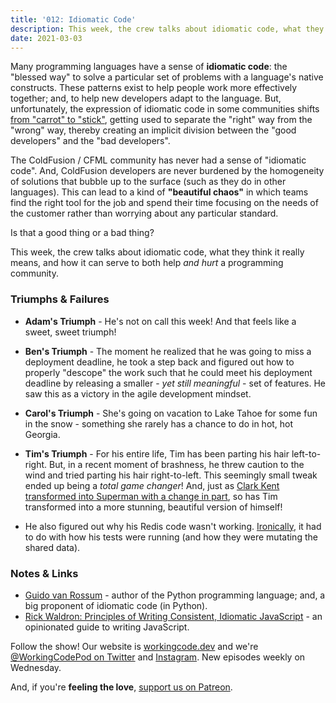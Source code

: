 ```yaml
---
title: '012: Idiomatic Code'
description: This week, the crew talks about idiomatic code, what they think it really means, and how it can serve to both help and hurt a programming community.
date: 2021-03-03
---
```


<script async defer onload="redcircleIframe();" src="https://api.podcache.net/embedded-player/sh/30227421-bc27-45c2-bfb4-861def7dd4cc/ep/5ad490af-f8c2-401b-94a0-c2f97eadcb6c"></script><div class="redcirclePlayer-5ad490af-f8c2-401b-94a0-c2f97eadcb6c"></div>

Many programming languages have a sense of **idiomatic code**: the "blessed way" to solve a particular set of problems with a language's native constructs. These patterns exist to help people work more effectively together; and, to help new developers adapt to the language. But, unfortunately, the expression of idiomatic code in some communities shifts [from "carrot" to "stick"][carrot-and-stick], getting used to separate the "right" way from the "wrong" way, thereby creating an implicit division between the "good developers" and the "bad developers".

The ColdFusion / CFML community has never had a sense of "idiomatic code". And, ColdFusion developers are never burdened by the homogeneity of solutions that bubble up to the surface (such as they do in other languages). This can lead to a kind of **"beautiful chaos"** in which teams find the right tool for the job and spend their time focusing on the needs of the customer rather than worrying about any particular standard.

Is that a good thing or a bad thing?

This week, the crew talks about idiomatic code, what they think it really means, and how it can serve to both help _and hurt_ a programming community.

### Triumphs &amp; Failures

* **Adam's Triumph** - He's not on call this week! And that feels like a sweet, sweet triumph!

* **Ben's Triumph** - The moment he realized that he was going to miss a deployment deadline, he took a step back and figured out how to properly "descope" the work such that he could meet his deployment deadline by releasing a smaller - _yet still meaningful_ - set of features. He saw this as a victory in the agile development mindset.

* **Carol's Triumph** - She's going on vacation to Lake Tahoe for some fun in the snow - something she rarely has a chance to do in hot, hot Georgia.

* **Tim's Triumph** - For his entire life, Tim has been parting his hair left-to-right. But, in a recent moment of brashness, he threw caution to the wind and tried parting his hair right-to-left. This seemingly small tweak ended up being a _total game changer_! And, just as [Clark Kent transformed into Superman with a change in part][superman-hair], so has Tim transformed into a more stunning, beautiful version of himself!

* He also figured out why his Redis code wasn't working. [Ironically][working-code-009], it had to do with how his tests were running (and how they were mutating the shared data).

### Notes &amp; Links

* [Guido van Rossum](https://gvanrossum.github.io/) - author of the Python programming language; and, a big proponent of idiomatic code (in Python).
* [Rick Waldron: Principles of Writing Consistent, Idiomatic JavaScript](https://github.com/rwaldron/idiomatic.js/) - an opinionated guide to writing JavaScript.

Follow the show! Our website is [workingcode.dev][working-code] and we're [@WorkingCodePod on Twitter][working-code-twitter] and [Instagram][working-code-instagram]. New episodes weekly on Wednesday.

And, if you're **feeling the love**, [support us on Patreon][working-code-patreon].


[carrot-and-stick]: https://en.wikipedia.org/wiki/Carrot_and_stick

[superman-hair]: https://www.reddit.com/r/MovieDetails/comments/6khyt8/in_superman_when_christopher_reeve_portrays_clark/

[working-code]: https://workingcode.dev/

[working-code-009]: https://workingcode.dev/episodes/009-testing/

[working-code-instagram]: https://www.instagram.com/workingcodepod/

[working-code-patreon]: https://www.patreon.com/workingcodepod

[working-code-twitter]: https://twitter.com/WorkingCodePod
